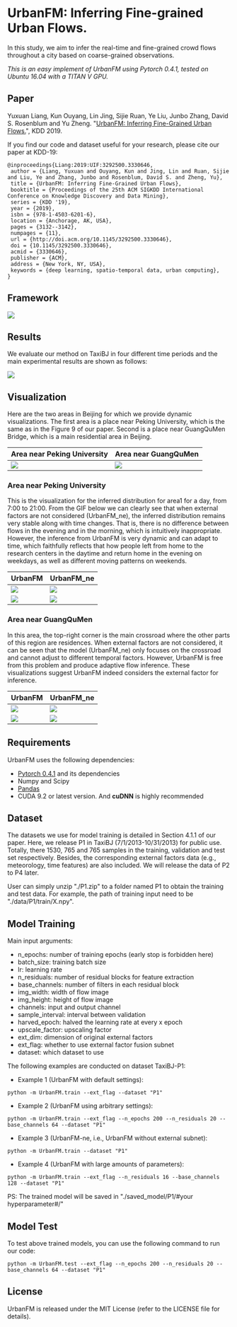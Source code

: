 # UrbanFM: Inferring Fine-grained Urban Flows. 
In this study, we aim to infer the real-time and fine-grained crowd flows throughout a city based on coarse-grained observations.

*This is an easy implement of UrbanFM using Pytorch 0.4.1, tested on Ubuntu 16.04 with a TITAN V GPU.*

## Paper
Yuxuan Liang, Kun Ouyang, Lin Jing, Sijie Ruan, Ye Liu, Junbo Zhang, David S. Rosenblum and Yu Zheng. "[UrbanFM: Inferring Fine-Grained Urban Flows.](https://arxiv.org/pdf/1902.05377.pdf)", KDD 2019.

If you find our code and dataset useful for your research, please cite our paper at KDD-19:
```
@inproceedings{Liang:2019:UIF:3292500.3330646,
 author = {Liang, Yuxuan and Ouyang, Kun and Jing, Lin and Ruan, Sijie and Liu, Ye and Zhang, Junbo and Rosenblum, David S. and Zheng, Yu},
 title = {UrbanFM: Inferring Fine-Grained Urban Flows},
 booktitle = {Proceedings of the 25th ACM SIGKDD International Conference on Knowledge Discovery and Data Mining},
 series = {KDD '19},
 year = {2019},
 isbn = {978-1-4503-6201-6},
 location = {Anchorage, AK, USA},
 pages = {3132--3142},
 numpages = {11},
 url = {http://doi.acm.org/10.1145/3292500.3330646},
 doi = {10.1145/3292500.3330646},
 acmid = {3330646},
 publisher = {ACM},
 address = {New York, NY, USA},
 keywords = {deep learning, spatio-temporal data, urban computing},
} 
```

## Framework
![](img/framework.png)

## Results
We evaluate our method on TaxiBJ in four different time periods and the main experimental results are shown as follows:

![](img/results_BJ.png)

## Visualization
Here are the two areas in Beijing for which we provide dynamic visualizations. The first area is a place near Peking University, which is the same as in the Figure 9 of our paper. Second is a place near GuangQuMen Bridge, which is a main residential area in Beijing. 

| Area near Peking University | Area near GuangQuMen |
|-- |-- |
|![](img/gif/area0.png)|![](img/gif/area1.png)|

### Area near Peking University
This is the visualization for the inferred distribution for area1 for a day, from 7:00 to 21:00. From the GIF below we can clearly see that when external factors are not considered (UrbanFM_ne), the inferred distribution remains very stable along with time changes. That is, there is no difference between flows in the evening and in the morning, which is intuitively inappropriate. However, the inference from UrbanFM is very dynamic and can adapt to time, which faithfully reflects that how people left from home to the research centers in the daytime and return home in the evening on weekdays, as well as different moving patterns on weekends.

| UrbanFM | UrbanFM_ne|
|-- |-- |
|![](img/gif/ext/area0/0_0.gif)|![](img/gif/ne/area0/0_0.gif)|
|![](img/gif/ext/area0/0_1.gif)|![](img/gif/ne/area0/0_1.gif)|

### Area near GuangQuMen
In this area, the top-right corner is the main crossroad where the other parts of this region are residences. When external factors are not considered, it can be seen that the model (UrbanFM_ne) only focuses on the crossroad and cannot adjust to different temporal factors. However, UrbanFM is free from this problem and produce adaptive flow inference. These visualizations suggest UrbanFM indeed considers the external factor for inference. 

| UrbanFM |  UrbanFM_ne|
|-- |-- |
|![](img/gif/ext/area1/0_0.gif)|![](img/gif/ne/area1/0_0.gif)|
|![](img/gif/ext/area1/0_1.gif)|![](img/gif/ne/area1/0_1.gif)|

## Requirements

UrbanFM uses the following dependencies: 

* [Pytorch 0.4.1](https://pytorch.org/get-started/locally/) and its dependencies
* Numpy and Scipy
* [Pandas](http://pandas.pydata.org/)
* CUDA 9.2 or latest version. And **cuDNN** is highly recommended


<!-- If you find this code and dataset useful for your research, please cite our paper:

```
``` -->

## Dataset 
The datasets we use for model training is detailed in Section 4.1.1 of our paper. Here, we release P1 in TaxiBJ (7/1/2013-10/31/2013) for public use. Totally, there 1530, 765 and 765 samples in the training, validation and test set respectively. Besides, the corresponding external factors data (e.g., meteorology, time features) are also included. We will release the data of P2 to P4 later. 

User can simply unzip "./P1.zip" to a folder named P1 to obtain the training and test data. For example, the path of training input need to be "./data/P1/train/X.npy".

## Model Training
Main input arguments:
- n_epochs: number of training epochs (early stop is forbidden here)
- batch_size: training batch size
- lr: learning rate
- n_residuals: number of residual blocks for feature extraction
- base_channels: number of filters in each residual block
- img_width: width of flow image
- img_height: height of flow image
- channels: input and output channel
- sample_interval: interval between validation
- harved_epoch: halved the learning rate at every x epoch
- upscale_factor: upscaling factor
- ext_dim: dimension of original external factors
- ext_flag: whether to use external factor fusion subnet
- dataset: which dataset to use

The following examples are conducted on dataset TaxiBJ-P1:
* Example 1 (UrbanFM with default settings):
```
python -m UrbanFM.train --ext_flag --dataset "P1"
```

* Example 2 (UrbanFM using arbitrary settings):
```
python -m UrbanFM.train --ext_flag --n_epochs 200 --n_residuals 20 --base_channels 64 --dataset "P1"
```

* Example 3 (UrbanFM-ne, i.e., UrbanFM without external subnet):
```
python -m UrbanFM.train --dataset "P1"
```

* Example 4 (UrbanFM with large amounts of parameters):
```
python -m UrbanFM.train --ext_flag --n_residuals 16 --base_channels 128 --dataset "P1"
```

PS: The trained model will be saved in "./saved_model/P1/#your hyperparameter#/"



## Model Test
To test above trained models, you can use the following command to run our code:
```
python -m UrbanFM.test --ext_flag --n_epochs 200 --n_residuals 20 --base_channels 64 --dataset "P1"
```

## License
UrbanFM is released under the MIT License (refer to the LICENSE file for details).
